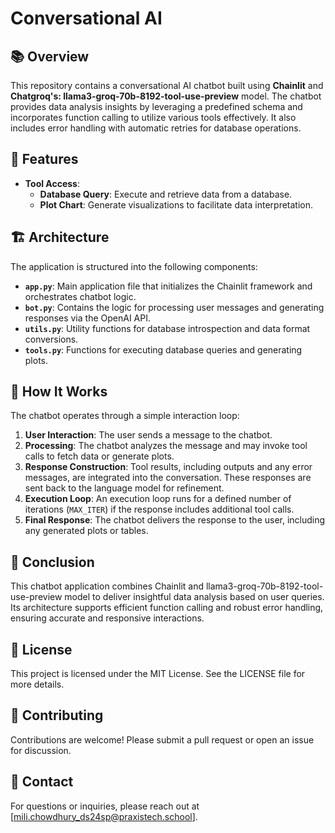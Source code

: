 # Conversational AI 

## 📚 Overview

This repository contains a conversational AI chatbot built using **Chainlit** and **Chatgroq's: llama3-groq-70b-8192-tool-use-preview** model. The chatbot provides data analysis insights by leveraging a predefined schema and incorporates function calling to utilize various tools effectively. It also includes error handling with automatic retries for database operations.

## 🔧 Features

- **Tool Access**:
  - **Database Query**: Execute and retrieve data from a database.
  - **Plot Chart**: Generate visualizations to facilitate data interpretation.

## 🏗️ Architecture

The application is structured into the following components:

- **`app.py`**: Main application file that initializes the Chainlit framework and orchestrates chatbot logic.
- **`bot.py`**: Contains the logic for processing user messages and generating responses via the OpenAI API.
- **`utils.py`**: Utility functions for database introspection and data format conversions.
- **`tools.py`**: Functions for executing database queries and generating plots.

## 🚀 How It Works

The chatbot operates through a simple interaction loop:

1. **User Interaction**: The user sends a message to the chatbot.
2. **Processing**: The chatbot analyzes the message and may invoke tool calls to fetch data or generate plots.
3. **Response Construction**: Tool results, including outputs and any error messages, are integrated into the conversation. These responses are sent back to the language model for refinement.
4. **Execution Loop**: An execution loop runs for a defined number of iterations (`MAX_ITER`) if the response includes additional tool calls.
5. **Final Response**: The chatbot delivers the response to the user, including any generated plots or tables.

## 📝 Conclusion

This chatbot application combines Chainlit and llama3-groq-70b-8192-tool-use-preview model to deliver insightful data analysis based on user queries. Its architecture supports efficient function calling and robust error handling, ensuring accurate and responsive interactions.

## 📄 License

This project is licensed under the MIT License. See the LICENSE file for more details.

## 🤝 Contributing

Contributions are welcome! Please submit a pull request or open an issue for discussion.

## 📧 Contact

For questions or inquiries, please reach out at [mili.chowdhury_ds24sp@praxistech.school].
